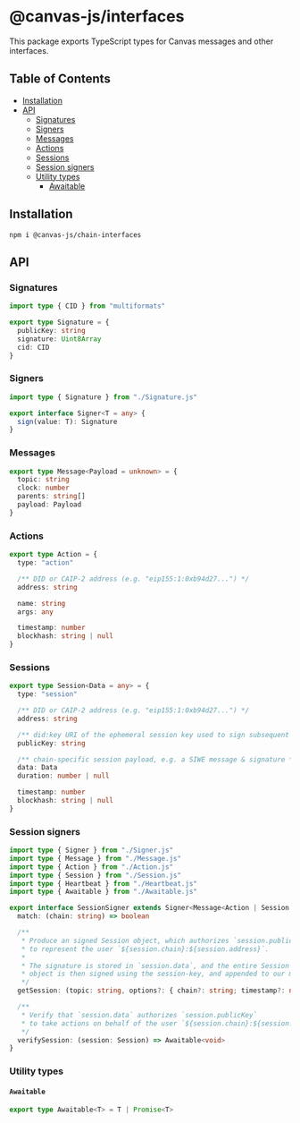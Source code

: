 # @canvas-js/interfaces

This package exports TypeScript types for Canvas messages and other interfaces.

## Table of Contents

- [Installation](#installation)
- [API](#api)
  - [Signatures](#signatures)
  - [Signers](#signers)
  - [Messages](#messages)
  - [Actions](#actions)
  - [Sessions](#sessions)
  - [Session signers](#session-signers)
  - [Utility types](#utility-types)
    - [Awaitable](#awaitable)

## Installation

```
npm i @canvas-js/chain-interfaces
```

## API

### Signatures

```ts
import type { CID } from "multiformats"

export type Signature = {
  publicKey: string
  signature: Uint8Array
  cid: CID
}
```

### Signers

```ts
import type { Signature } from "./Signature.js"

export interface Signer<T = any> {
  sign(value: T): Signature
}
```

### Messages

```ts
export type Message<Payload = unknown> = {
  topic: string
  clock: number
  parents: string[]
  payload: Payload
}
```

### Actions

```ts
export type Action = {
  type: "action"

  /** DID or CAIP-2 address (e.g. "eip155:1:0xb94d27...") */
  address: string

  name: string
  args: any

  timestamp: number
  blockhash: string | null
}
```

### Sessions

```ts
export type Session<Data = any> = {
  type: "session"

  /** DID or CAIP-2 address (e.g. "eip155:1:0xb94d27...") */
  address: string

  /** did:key URI of the ephemeral session key used to sign subsequent actions */
  publicKey: string

  /** chain-specific session payload, e.g. a SIWE message & signature */
  data: Data
  duration: number | null

  timestamp: number
  blockhash: string | null
}
```

### Session signers

```ts
import type { Signer } from "./Signer.js"
import type { Message } from "./Message.js"
import type { Action } from "./Action.js"
import type { Session } from "./Session.js"
import type { Heartbeat } from "./Heartbeat.js"
import type { Awaitable } from "./Awaitable.js"

export interface SessionSigner extends Signer<Message<Action | Session | Heartbeat>> {
  match: (chain: string) => boolean

  /**
   * Produce an signed Session object, which authorizes `session.publicKey`
   * to represent the user `${session.chain}:${session.address}`.
   *
   * The signature is stored in `session.data`, and the entire Session
   * object is then signed using the session-key, and appended to our message log.
   */
  getSession: (topic: string, options?: { chain?: string; timestamp?: number }) => Awaitable<Session>

  /**
   * Verify that `session.data` authorizes `session.publicKey`
   * to take actions on behalf of the user `${session.chain}:${session.address}`
   */
  verifySession: (session: Session) => Awaitable<void>
}
```

### Utility types

#### `Awaitable`

```ts
export type Awaitable<T> = T | Promise<T>
```
